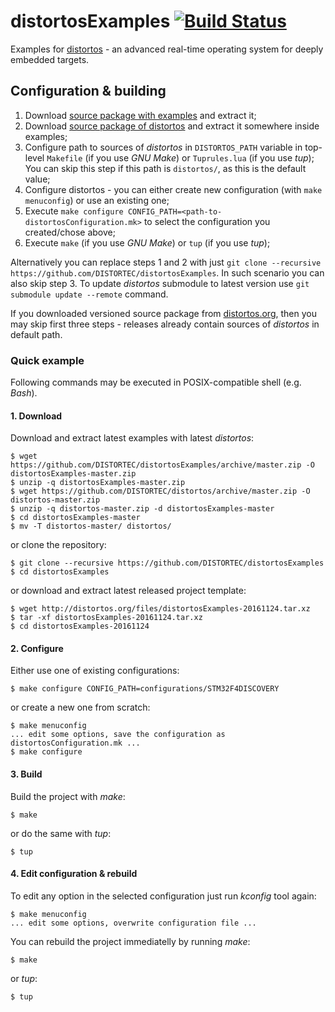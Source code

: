 distortosExamples [![Build Status](https://travis-ci.org/DISTORTEC/distortosExamples.svg?branch=master)](https://travis-ci.org/DISTORTEC/distortosExamples)
==========================

Examples for [distortos](http://distortos.org/) - an advanced real-time operating system for deeply embedded
targets.

Configuration & building
------------------------

1. Download
[source package with examples](https://github.com/DISTORTEC/distortosExamples/archive/master.zip) and extract it;
2. Download [source package of distortos](https://github.com/DISTORTEC/distortos/archive/master.zip) and extract it
somewhere inside examples;
3. Configure path to sources of *distortos* in `DISTORTOS_PATH` variable in top-level `Makefile` (if you use
*GNU Make*) or `Tuprules.lua` (if you use *tup*); You can skip this step if this path is `distortos/`, as this is
the default value;
4. Configure distortos - you can either create new configuration (with `make menuconfig`) or use an existing one;
5. Execute `make configure CONFIG_PATH=<path-to-distortosConfiguration.mk>` to select the configuration you
created/chose above;
6. Execute `make` (if you use *GNU Make*) or `tup` (if you use *tup*);

Alternatively you can replace steps 1 and 2 with just
`git clone --recursive https://github.com/DISTORTEC/distortosExamples`. In such scenario you can also skip
step 3. To update *distortos* submodule to latest version use `git submodule update --remote` command.

If you downloaded versioned source package from [distortos.org](http://distortos.org/), then you may skip first three
steps - releases already contain sources of *distortos* in default path.

### Quick example

Following commands may be executed in POSIX-compatible shell (e.g. *Bash*).

#### 1. Download

Download and extract latest examples with latest *distortos*:

    $ wget https://github.com/DISTORTEC/distortosExamples/archive/master.zip -O distortosExamples-master.zip
    $ unzip -q distortosExamples-master.zip
    $ wget https://github.com/DISTORTEC/distortos/archive/master.zip -O distortos-master.zip
    $ unzip -q distortos-master.zip -d distortosExamples-master
    $ cd distortosExamples-master
    $ mv -T distortos-master/ distortos/

or clone the repository:

    $ git clone --recursive https://github.com/DISTORTEC/distortosExamples
    $ cd distortosExamples

or download and extract latest released project template:

    $ wget http://distortos.org/files/distortosExamples-20161124.tar.xz
    $ tar -xf distortosExamples-20161124.tar.xz
    $ cd distortosExamples-20161124

#### 2. Configure

Either use one of existing configurations:

    $ make configure CONFIG_PATH=configurations/STM32F4DISCOVERY

or create a new one from scratch:

    $ make menuconfig
    ... edit some options, save the configuration as distortosConfiguration.mk ...
    $ make configure

#### 3. Build

Build the project with *make*:

    $ make

or do the same with *tup*:

    $ tup

#### 4. Edit configuration & rebuild

To edit any option in the selected configuration just run *kconfig* tool again:

    $ make menuconfig
    ... edit some options, overwrite configuration file ...

You can rebuild the project immediatelly by running *make*:

    $ make

or *tup*:

    $ tup
